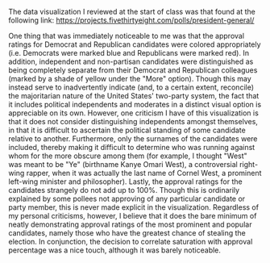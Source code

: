 The data visualization I reviewed at the start of class was that found at the following link:
https://projects.fivethirtyeight.com/polls/president-general/

One thing that was immediately noticeable to me was that the approval ratings for Democrat and Republican candidates were colored
appropriately (i.e. Democrats were marked blue and Republicans were marked red). In addition, independent and non-partisan
candidates were distinguished as being completely separate from their Democrat and Republican colleagues (marked by a shade of
yellow under the "More" option). Though this may instead serve to inadvertently indicate (and, to a certain extent, reconcile)
the majoritarian nature of the United States' two-party system, the fact that it includes political independents and moderates in
a distinct visual option is appreciable on its own. However, one criticism I have of this visualization is that it does not
consider distinguishing independents amongst themselves, in that it is difficult to ascertain the political standing of some
candidate relative to another. Furthermore, only the surnames of the candidates were included, thereby making it difficult to
determine who was running against whom for the more obscure among them (for example, I thought "West" was meant to be "Ye"
(birthname Kanye Omari West), a controversial right-wing rapper, when it was actually the last name of Cornel West, a prominent
left-wing minister and philosopher). Lastly, the approval ratings for the candidates strangely do not add up to 100%. Though this
is ordinarily explained by some pollees not approving of any particular candidate or party member, this is never made explicit in
the visualization. Regardless of my personal criticisms, however, I believe that it does the bare minimum of neatly demonstrating
approval ratings of the most prominent and popular candidates, namely those who have the greatest chance of stealing the election.
In conjunction, the decision to correlate saturation with approval percentage was a nice touch, although it was barely noticeable.